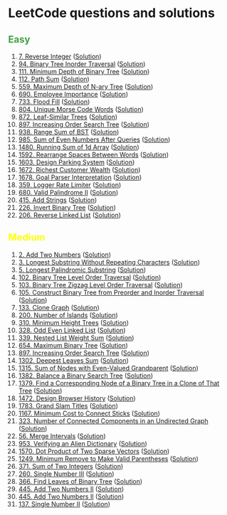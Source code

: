 # LeetCode questions and solutions

## <span style="color: #43A048;">Easy
1. [7. Reverse Integer](https://leetcode.com/problems/reverse-integer/) ([Solution](Tree/l_7.py))
2. [94. Binary Tree Inorder Traversal](https://leetcode.com/problems/binary-tree-inorder-traversal/) ([Solution](Tree/l_94.py))
3. [111. Minimum Depth of Binary Tree](https://leetcode.com/problems/minimum-depth-of-binary-tree/) ([Solution](BFS/l_111.py))
4. [112. Path Sum](https://leetcode.com/problems/path-sum/) ([Solution](Tree/l_112.py))
5. [559. Maximum Depth of N-ary Tree](https://leetcode.com/problems/maximum-depth-of-n-ary-tree/) ([Solution](DFS/l_559.py))
6. [690. Employee Importance](https://leetcode.com/problems/employee-importance/) ([Solution](DFS/l_690.py))
7. [733. Flood Fill](https://leetcode.com/problems/flood-fill/) ([Solution](DFS/l_733.py))
8. [804. Unique Morse Code Words](https://leetcode.com/problems/unique-morse-code-words/) ([Solution](String/l_804.py))
9. [872. Leaf-Similar Trees](https://leetcode.com/problems/leaf-similar-trees/) ([Solution](DFS/l_872.py))
10. [897. Increasing Order Search Tree](https://leetcode.com/problems/increasing-order-search-tree/) ([Solution](Tree/l_897.py))
11. [938. Range Sum of BST](https://leetcode.com/problems/range-sum-of-bst/) ([Solution](Tree/l_938.py))
12. [985. Sum of Even Numbers After Queries](https://leetcode.com/problems/sum-of-even-numbers-after-queries/) ([Solution](Others/l_985.py))
13. [1480. Running Sum of 1d Array](https://leetcode.com/problems/running-sum-of-1d-array/) ([Solution](Others/l_1480.py))
14. [1592. Rearrange Spaces Between Words](https://leetcode.com/problems/rearrange-spaces-between-words/) ([Solution](String/l_1592.py))
15. [1603. Design Parking System](https://leetcode.com/problems/design-parking-system/) ([Solution](Design/l_1603.py))
16. [1672. Richest Customer Wealth](https://leetcode.com/problems/richest-customer-wealth/) ([Solution](Others/l_1672.py))
17. [1678. Goal Parser Interpretation](https://leetcode.com/problems/goal-parser-interpretation/) ([Solution](String/l_1678.py))
18. [359. Logger Rate Limiter](https://leetcode.com/problems/logger-rate-limiter/) ([Solution](Design/l_359.py))
19. [680. Valid Palindrome II](https://leetcode.com/problems/valid-palindrome-ii/) ([Solution](String/l_680.py))
20. [415. Add Strings](https://leetcode.com/problems/add-strings/) ([Solution](String/l_415.py))
21. [226. Invert Binary Tree](https://leetcode.com/problems/invert-binary-tree/) ([Solution](Tree/l_226.py))
22. [206. Reverse Linked List](https://leetcode.com/problems/reverse-linked-list/) ([Solution](LinkedList/l_206.py))

[comment]: <> (- []&#40;&#41; &#40;[Solution]&#40;Tree/l_111.py&#41;&#41;)

## <span style="color: yellow;">Medium
1. [2. Add Two Numbers](https://leetcode.com/problems/add-two-numbers/) ([Solution](LinkedList/l_2.py))
2. [3. Longest Substring Without Repeating Characters](https://leetcode.com/problems/longest-substring-without-repeating-characters/) ([Solution](String/l_3.py))
3. [5. Longest Palindromic Substring](https://leetcode.com/problems/longest-palindromic-substring/) ([Solution](String/l_5.py))
4. [102. Binary Tree Level Order Traversal](https://leetcode.com/problems/binary-tree-level-order-traversal/) ([Solution](BFS/l_102.py))
5. [103. Binary Tree Zigzag Level Order Traversal](https://leetcode.com/problems/binary-tree-zigzag-level-order-traversal/) ([Solution](Tree/l_103.py))
6. [105. Construct Binary Tree from Preorder and Inorder Traversal](https://leetcode.com/problems/construct-binary-tree-from-preorder-and-inorder-traversal/) ([Solution](Tree/l_105.py))
7. [133. Clone Graph](https://leetcode.com/problems/clone-graph/) ([Solution](BFS/l_133.py))
8. [200. Number of Islands](https://leetcode.com/problems/number-of-islands/) ([Solution](BFS/l_200.py))
9. [310. Minimum Height Trees](https://leetcode.com/problems/minimum-height-trees/) ([Solution](Graph/l_310.py))
10. [328. Odd Even Linked List](https://leetcode.com/problems/odd-even-linked-list/) ([Solution](LinkedList/l_328.py))
11. [339. Nested List Weight Sum](https://leetcode.com/problems/nested-list-weight-sum/) ([Solution](DFS/l_339.py))
12. [654. Maximum Binary Tree](https://leetcode.com/problems/maximum-binary-tree/) ([Solution](Tree/l_654.py))
13. [897. Increasing Order Search Tree](https://leetcode.com/problems/increasing-order-search-tree/) ([Solution](Tree/l_897.py))
14. [1302. Deepest Leaves Sum](https://leetcode.com/problems/deepest-leaves-sum/) ([Solution](Tree/l_1302.py))
15. [1315. Sum of Nodes with Even-Valued Grandparent](https://leetcode.com/problems/sum-of-nodes-with-even-valued-grandparent/) ([Solution](Tree/l_1315.py))
16. [1382. Balance a Binary Search Tree](https://leetcode.com/problems/balance-a-binary-search-tree/) ([Solution](Tree/l_1382.py))
17. [1379. Find a Corresponding Node of a Binary Tree in a Clone of That Tree](https://leetcode.com/problems/find-a-corresponding-node-of-a-binary-tree-in-a-clone-of-that-tree/) ([Solution](BFS/l_1379.py))
18. [1472. Design Browser History](https://leetcode.com/problems/design-browser-history/) ([Solution](LinkedList/l_1472.py))
19. [1783. Grand Slam Titles](https://leetcode.com/problems/grand-slam-titles/) ([Solution](SQL/l_1783.sql))
20. [1167. Minimum Cost to Connect Sticks](https://leetcode.com/problems/minimum-cost-to-connect-sticks/) ([Solution](Greedy/l_1167.py))
21. [323. Number of Connected Components in an Undirected Graph](https://leetcode.com/problems/number-of-connected-components-in-an-undirected-graph/) ([Solution](Graph/l_323.py))
22. [56. Merge Intervals](https://leetcode.com/problems/merge-intervals/) ([Solution](Greedy/l_56.py))
23. [953. Verifying an Alien Dictionary](https://leetcode.com/problems/verifying-an-alien-dictionary/) ([Solution](String/l_953.py))
24. [1570. Dot Product of Two Sparse Vectors](https://leetcode.com/problems/dot-product-of-two-sparse-vectors/) ([Solution](Design/l_1570.py))
25. [1249. Minimum Remove to Make Valid Parentheses](https://leetcode.com/problems/minimum-remove-to-make-valid-parentheses/) ([Solution](String/l_1249.py))
26. [371. Sum of Two Integers](https://leetcode.com/problems/sum-of-two-integers/) ([Solution](String/l_371.py))
27. [260. Single Number III](https://leetcode.com/problems/single-number-iii/) ([Solution](String/l_260.py))
28. [366. Find Leaves of Binary Tree](https://leetcode.com/problems/find-leaves-of-binary-tree/) ([Solution](DFS/l_366.py))
29. [445. Add Two Numbers II](https://leetcode.com/problems/add-two-numbers-ii/) ([Solution](LinkedList/l_445.py))
30. [445. Add Two Numbers II](https://leetcode.com/problems/add-two-numbers-ii/) ([Solution](LinkedList/l_445.py))
31. [137. Single Number II](https://leetcode.com/problems/single-number-ii/) ([Solution](String/l_137.py))


[comment]: <> (- []&#40;&#41; &#40;[Solution]&#40;Tree/l_111.py&#41;&#41;)
